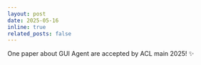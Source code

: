 ```yaml
---
layout: post
date: 2025-05-16
inline: true
related_posts: false
---
```


One paper about GUI Agent are accepted by ACL main 2025! :sparkles:
